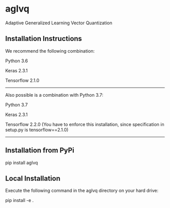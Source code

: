 # aglvq

Adaptive Generalized Learning Vector Quantization

## Installation Instructions

We recommend the following combination:

Python 3.6

Keras 2.3.1

Tensorflow 2.1.0

--------------------------
Also possible is a combination with Python 3.7:

Python 3.7

Keras 2.3.1

Tensorflow 2.2.0 (You have to enforce this installation, since specification in setup.py is tensorflow==2.1.0)

--------------------------

## Installation from PyPi

pip install aglvq

## Local Installation

Execute the following command in the aglvq directory on your hard drive:

pip install -e .

